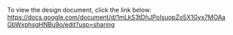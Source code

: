 To view the design document, click the link below: <br />
https://docs.google.com/document/d/1mLkS3tDhJPoIsuopZo5X1Gyx7MOAaGbWxphsgHNBu9o/edit?usp=sharing

